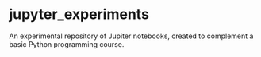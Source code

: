 # jupyter_experiments
An experimental repository of Jupiter notebooks, created to complement a basic Python programming course.
